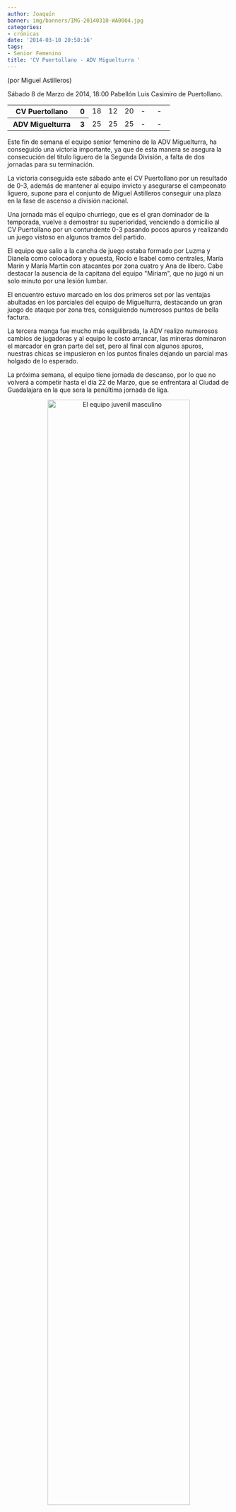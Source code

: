 ```yaml
---
author: Joaquín
banner: img/banners/IMG-20140310-WA0004.jpg
categories:
- crónicas
date: '2014-03-10 20:58:16'
tags:
- Senior Femenino
title: 'CV Puertollano - ADV Miguelturra '
---
```


(por Miguel Astilleros)

Sábado 8 de Marzo de 2014, 18:00 Pabellón Luis Casimiro de Puertollano.

<table>
  <tr>
    <th>CV Puertollano</th><th>0</th>
    <td width="10%">18</td>
    <td width="10%">12</td>
    <td width="10%">20</td>
    <td width="10%">-</td>
    <td width="10%">-</td>
  </tr>
  <tr>
    <th width="*">ADV Miguelturra</th><th>3</th>
    <td width="10%">25</td>
    <td width="10%">25</td>
    <td width="10%">25</td>
    <td width="10%">-</td>
    <td width="10%">-</td>
  </tr>
</table>

Este fin de semana el equipo senior femenino de la ADV Miguelturra, ha conseguido una victoria importante, ya que de esta manera se asegura la consecución del titulo liguero de la Segunda División, a falta de dos jornadas para su terminación.

La victoria conseguida este sábado ante el CV Puertollano por un resultado de 0-3, además de mantener al equipo invicto y asegurarse el campeonato liguero, supone para el conjunto de Miguel Astilleros conseguir una plaza en la fase de ascenso a división nacional.

Una jornada más el equipo churriego, que es el gran dominador de la temporada, vuelve a demostrar su superioridad, venciendo a domicilio al CV Puertollano por un contundente 0-3 pasando pocos apuros y realizando un juego vistoso en algunos tramos del partido.

El equipo que salio a la cancha de juego estaba formado por Luzma y Dianela como colocadora y opuesta, Rocío e Isabel como centrales, María Marín y María Martín con atacantes por zona cuatro y Ana de líbero. Cabe destacar la ausencia de la capitana del equipo "Miriam", que no jugó ni un solo minuto por una lesión lumbar.

El encuentro estuvo marcado en los dos primeros set por las ventajas abultadas en los parciales del equipo de Miguelturra,  destacando un gran juego de ataque por zona tres, consiguiendo numerosos puntos de bella factura.

La tercera manga fue mucho más equilibrada, la ADV realizo numerosos cambios de jugadoras y al equipo le costo arrancar, las mineras dominaron el marcador en gran parte del set, pero al final con algunos apuros, nuestras chicas se impusieron en los puntos finales dejando un parcial mas holgado de lo esperado.

La próxima semana, el equipo tiene jornada de descanso, por lo que no volverá a competir hasta el día 22 de Marzo, que se enfrentara al Ciudad de Guadalajara en la que sera la penúltima jornada de liga.  

<center>
<a target="_new" href="http://www.advmiguelturra.org/img/banners/IMG-20140310-WA0004.jpg"> 
<img alt="El equipo juvenil masculino" width="80%" align="center" src="http://www.advmiguelturra.org/img/banners/IMG-20140310-WA0004.jpg"/> </a>
</center>

